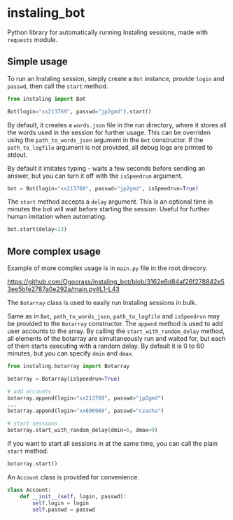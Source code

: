# instaling_bot
Python library for automatically running Instaling sessions, made with `requests` module.

## Simple usage

To run an Instaling session, simply create a `Bot` instance, provide `login` and `passwd`, then call the `start` method.

```python
from instaling import Bot

Bot(login="xx213769", passwd="jp2gmd").start()
```

By default, it creates a `words.json` file in the run directory, where it stores all the words used in the session for further usage. This can be overriden using the `path_to_words_json` argument in the `Bot` constructor.
If the `path_to_logfile` argument is not provided, all debug logs are printed to stdout.

By default it imitates typing - waits a few seconds before sending an answer, but you can turn it off with the `isSpeedrun` argument.
```python
bot = Bot(login="xx213769", passwd="jp2gmd", isSpeedrun=True)
```

The `start` method accepts a `delay` argument. This is an optional time in minutes the bot will wait before starting the session. Useful for further human imitation when automating.
```python
bot.start(delay=13)
```

## More complex usage

Example of more complex usage is in `main.py` file in the root direcory.

https://github.com/Ogoorass/instaling_bot/blob/3162e6d84af26f278842e53ee5bfe2787a0e292a/main.py#L1-L43

The `Botarray` class is used to easily run Instaling sessions in bulk.

Same as in `Bot`, `path_to_words_json`, `path_to_logfile` and `isSpeedrun` may be provided to the `Botarray` constructor. The `append` method is used to add user accounts to the array. By calling the `start_with_random_delay` method, all elements of the botarray are simultaneously run and waited for, but each of them starts executing with a random delay. By default it is 0 to 60 minutes, but you can specify `dmin` and `dmax`.

```python
from instaling.botarray import Botarray

botarray = Botarray(isSpeedrun=True)

# add accounts
botarray.append(login="xx213769", passwd="jp2gmd")
...
botarray.append(login="xx696969", passwd="czacha")

# start sessions
botarray.start_with_random_delay(dmin=6, dmax=9)
```

If you want to start all sessions in at the same time, you can call the plain `start` method.
```python
botarray.start()
```

An `Account` class is provided for convenience. 
```python
class Account:
    def __init__(self, login, passwd):
        self.login = login
        self.passwd = passwd
```
